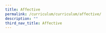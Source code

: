```yaml
---
title: Affective
permalink: /curriculum/curriculum/affective/
description: ""
third_nav_title: Affective
---
```

